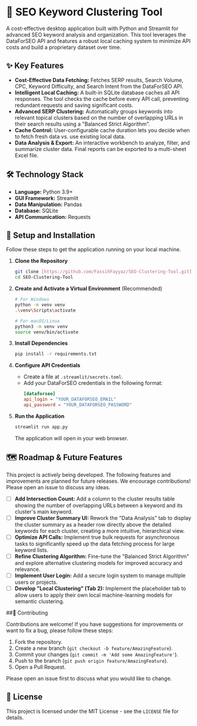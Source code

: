 # 🔑 SEO Keyword Clustering Tool

A cost-effective desktop application built with Python and Streamlit for advanced SEO keyword analysis and organization. This tool leverages the DataForSEO API and features a robust local caching system to minimize API costs and build a proprietary dataset over time.

## ✨ Key Features

- **Cost-Effective Data Fetching:** Fetches SERP results, Search Volume, CPC, Keyword Difficulty, and Search Intent from the DataForSEO API.
- **Intelligent Local Caching:** A built-in SQLite database caches all API responses. The tool checks the cache before every API call, preventing redundant requests and saving significant costs.
- **Advanced SERP Clustering:** Automatically groups keywords into relevant topical clusters based on the number of overlapping URLs in their search results using a "Balanced Strict Algorithm".
- **Cache Control:** User-configurable cache duration lets you decide when to fetch fresh data vs. use existing local data.
- **Data Analysis & Export:** An interactive workbench to analyze, filter, and summarize cluster data. Final reports can be exported to a multi-sheet Excel file.

## 🛠️ Technology Stack

- **Language:** Python 3.9+
- **GUI Framework:** Streamlit
- **Data Manipulation:** Pandas
- **Database:** SQLite
- **API Communication:** Requests

## 🚀 Setup and Installation

Follow these steps to get the application running on your local machine.

1.  **Clone the Repository**
    ```bash
    git clone [https://github.com/FassihFayyaz/SEO-Clustering-Tool.git](https://github.com/FassihFayyaz/SEO-Clustering-Tool.git)
    cd SEO-Clustering-Tool
    ```

2.  **Create and Activate a Virtual Environment** (Recommended)
    ```bash
    # For Windows
    python -m venv venv
    .\venv\Scripts\activate

    # For macOS/Linux
    python3 -m venv venv
    source venv/bin/activate
    ```

3.  **Install Dependencies**
    ```bash
    pip install -r requirements.txt
    ```

4.  **Configure API Credentials**
    -   Create a file at `.streamlit/secrets.toml`.
    -   Add your DataForSEO credentials in the following format:
        ```toml
        [dataforseo]
        api_login = "YOUR_DATAFORSEO_EMAIL"
        api_password = "YOUR_DATAFORSEO_PASSWORD"
        ```

5.  **Run the Application**
    ```bash
    streamlit run app.py
    ```
    The application will open in your web browser.

## 🗺️ Roadmap & Future Features

This project is actively being developed. The following features and improvements are planned for future releases. We encourage contributions! Please open an issue to discuss any ideas.

- [ ] **Add Intersection Count:** Add a column to the cluster results table showing the number of overlapping URLs between a keyword and its cluster's main keyword.
- [ ] **Improve Cluster Summary UI:** Rework the "Data Analysis" tab to display the cluster summary as a header row directly above the detailed keywords for each cluster, creating a more intuitive, hierarchical view.
- [ ] **Optimize API Calls:** Implement true bulk requests for asynchronous tasks to significantly speed up the data fetching process for large keyword lists.
- [ ] **Refine Clustering Algorithm:** Fine-tune the "Balanced Strict Algorithm" and explore alternative clustering models for improved accuracy and relevance.
- [ ] **Implement User Login:** Add a secure login system to manage multiple users or projects.
- [ ] **Develop "Local Clustering" (Tab 2):** Implement the placeholder tab to allow users to apply their own local machine-learning models for semantic clustering.

##🤝 Contributing

Contributions are welcome! If you have suggestions for improvements or want to fix a bug, please follow these steps:

1.  Fork the repository.
2.  Create a new branch (`git checkout -b feature/AmazingFeature`).
3.  Commit your changes (`git commit -m 'Add some AmazingFeature'`).
4.  Push to the branch (`git push origin feature/AmazingFeature`).
5.  Open a Pull Request.

Please open an issue first to discuss what you would like to change.

## 📄 License

This project is licensed under the MIT License - see the `LICENSE` file for details.